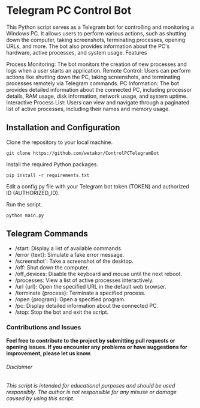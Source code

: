 # Telegram PC Control Bot

This Python script serves as a Telegram bot for controlling and monitoring a Windows PC. It allows users to perform various actions, such as shutting down the computer, taking screenshots, terminating processes, opening URLs, and more. The bot also provides information about the PC's hardware, active processes, and system usage.
Features

Process Monitoring: The bot monitors the creation of new processes and logs when a user starts an application.
Remote Control: Users can perform actions like shutting down the PC, taking screenshots, and terminating processes remotely via Telegram commands.
PC Information: The bot provides detailed information about the connected PC, including processor details, RAM usage, disk information, network usage, and system uptime.
Interactive Process List: Users can view and navigate through a paginated list of active processes, including their names and memory usage.

## Installation and Configuration

Clone the repository to your local machine.

`git clone https://github.com/wetakor/ControlPCTelegramBot`

Install the required Python packages.

`pip install -r requirements.txt`

Edit a config.py file with your Telegram bot token (TOKEN) and authorized ID (AUTHORIZED_ID).

Run the script.

`python main.py`

## Telegram Commands

  - /start: Display a list of available commands.
   - /error {text}: Simulate a fake error message.
   - /screenshot`: Take a screenshot of the desktop.
   - /off: Shut down the computer.
   - /off_devices: Disable the keyboard and mouse until the next reboot.
   - /processes: View a list of active processes interactively.
   - /url {url}: Open the specified URL in the default web browser.
   - /terminate {process}: Terminate a specified process.
   - /open {program}: Open a specified program.
   - /pc: Display detailed information about the connected PC.
   - /stop: Stop the bot and exit the script.

### Contributions and Issues

__Feel free to contribute to the project by submitting pull requests or opening issues. If you encounter any problems or have suggestions for improvement, please let us know.__

###### Disclaimer

###### *This script is intended for educational purposes and should be used responsibly. The author is not responsible for any misuse or damage caused by using this script.*

